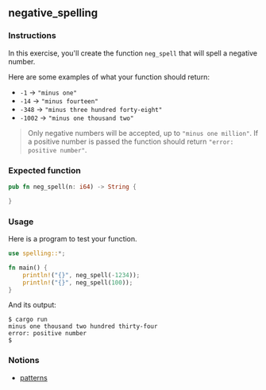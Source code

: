## negative_spelling

### Instructions

In this exercise, you'll create the function `neg_spell` that will spell a negative number.

Here are some examples of what your function should return:

- `-1` -> `"minus one"`
- `-14` -> `"minus fourteen"`
- `-348` -> `"minus three hundred forty-eight"`
- `-1002` -> `"minus one thousand two"`

> Only negative numbers will be accepted, up to `"minus one million"`.
> If a positive number is passed the function should return `"error: positive number"`.

### Expected function

```rust
pub fn neg_spell(n: i64) -> String {

}
```

### Usage

Here is a program to test your function.

```rust
use spelling::*;

fn main() {
    println!("{}", neg_spell(-1234));
    println!("{}", neg_spell(100));
}
```

And its output:

```console
$ cargo run
minus one thousand two hundred thirty-four
error: positive number
$
```

### Notions

- [patterns](https://doc.rust-lang.org/book/ch18-00-patterns.html)
